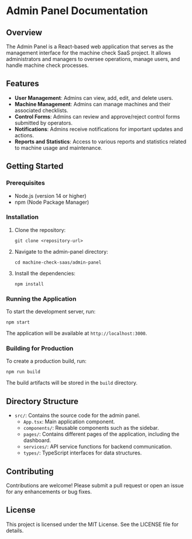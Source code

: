 # Admin Panel Documentation

## Overview
The Admin Panel is a React-based web application that serves as the management interface for the machine check SaaS project. It allows administrators and managers to oversee operations, manage users, and handle machine check processes.

## Features
- **User Management**: Admins can view, add, edit, and delete users.
- **Machine Management**: Admins can manage machines and their associated checklists.
- **Control Forms**: Admins can review and approve/reject control forms submitted by operators.
- **Notifications**: Admins receive notifications for important updates and actions.
- **Reports and Statistics**: Access to various reports and statistics related to machine usage and maintenance.

## Getting Started

### Prerequisites
- Node.js (version 14 or higher)
- npm (Node Package Manager)

### Installation
1. Clone the repository:
   ```
   git clone <repository-url>
   ```
2. Navigate to the admin-panel directory:
   ```
   cd machine-check-saas/admin-panel
   ```
3. Install the dependencies:
   ```
   npm install
   ```

### Running the Application
To start the development server, run:
```
npm start
```
The application will be available at `http://localhost:3000`.

### Building for Production
To create a production build, run:
```
npm run build
```
The build artifacts will be stored in the `build` directory.

## Directory Structure
- `src/`: Contains the source code for the admin panel.
  - `App.tsx`: Main application component.
  - `components/`: Reusable components such as the sidebar.
  - `pages/`: Contains different pages of the application, including the dashboard.
  - `services/`: API service functions for backend communication.
  - `types/`: TypeScript interfaces for data structures.

## Contributing
Contributions are welcome! Please submit a pull request or open an issue for any enhancements or bug fixes.

## License
This project is licensed under the MIT License. See the LICENSE file for details.